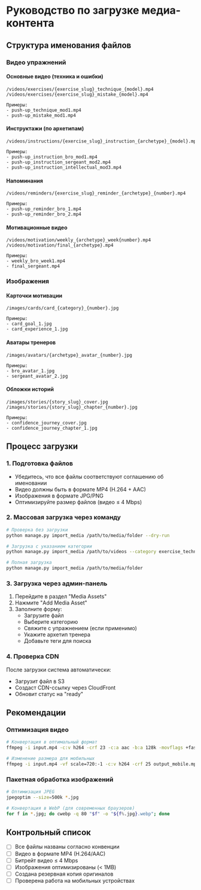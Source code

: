 # Руководство по загрузке медиа-контента

## Структура именования файлов

### Видео упражнений

#### Основные видео (техника и ошибки)
```
/videos/exercises/{exercise_slug}_technique_{model}.mp4
/videos/exercises/{exercise_slug}_mistake_{model}.mp4

Примеры:
- push-up_technique_mod1.mp4
- push-up_mistake_mod1.mp4
```

#### Инструктажи (по архетипам)
```
/videos/instructions/{exercise_slug}_instruction_{archetype}_{model}.mp4

Примеры:
- push-up_instruction_bro_mod1.mp4
- push-up_instruction_sergeant_mod2.mp4
- push-up_instruction_intellectual_mod3.mp4
```

#### Напоминания
```
/videos/reminders/{exercise_slug}_reminder_{archetype}_{number}.mp4

Примеры:
- push-up_reminder_bro_1.mp4
- push-up_reminder_bro_2.mp4
```

#### Мотивационные видео
```
/videos/motivation/weekly_{archetype}_week{number}.mp4
/videos/motivation/final_{archetype}.mp4

Примеры:
- weekly_bro_week1.mp4
- final_sergeant.mp4
```

### Изображения

#### Карточки мотивации
```
/images/cards/card_{category}_{number}.jpg

Примеры:
- card_goal_1.jpg
- card_experience_1.jpg
```

#### Аватары тренеров
```
/images/avatars/{archetype}_avatar_{number}.jpg

Примеры:
- bro_avatar_1.jpg
- sergeant_avatar_2.jpg
```

#### Обложки историй
```
/images/stories/{story_slug}_cover.jpg
/images/stories/{story_slug}_chapter_{number}.jpg

Примеры:
- confidence_journey_cover.jpg
- confidence_journey_chapter_1.jpg
```

## Процесс загрузки

### 1. Подготовка файлов
- Убедитесь, что все файлы соответствуют соглашению об именовании
- Видео должны быть в формате MP4 (H.264 + AAC)
- Изображения в формате JPG/PNG
- Оптимизируйте размер файлов (видео ≤ 4 Mbps)

### 2. Массовая загрузка через команду
```bash
# Проверка без загрузки
python manage.py import_media /path/to/media/folder --dry-run

# Загрузка с указанием категории
python manage.py import_media /path/to/videos --category exercise_technique

# Полная загрузка
python manage.py import_media /path/to/media/folder
```

### 3. Загрузка через админ-панель
1. Перейдите в раздел "Media Assets"
2. Нажмите "Add Media Asset"
3. Заполните форму:
   - Загрузите файл
   - Выберите категорию
   - Свяжите с упражнением (если применимо)
   - Укажите архетип тренера
   - Добавьте теги для поиска

### 4. Проверка CDN
После загрузки система автоматически:
- Загрузит файл в S3
- Создаст CDN-ссылку через CloudFront
- Обновит статус на "ready"

## Рекомендации

### Оптимизация видео
```bash
# Конвертация в оптимальный формат
ffmpeg -i input.mp4 -c:v h264 -crf 23 -c:a aac -b:a 128k -movflags +faststart output.mp4

# Изменение размера для мобильных
ffmpeg -i input.mp4 -vf scale=720:-1 -c:v h264 -crf 25 output_mobile.mp4
```

### Пакетная обработка изображений
```bash
# Оптимизация JPEG
jpegoptim --size=500k *.jpg

# Конвертация в WebP (для современных браузеров)
for f in *.jpg; do cwebp -q 80 "$f" -o "${f%.jpg}.webp"; done
```

## Контрольный список

- [ ] Все файлы названы согласно конвенции
- [ ] Видео в формате MP4 (H.264/AAC)
- [ ] Битрейт видео ≤ 4 Mbps
- [ ] Изображения оптимизированы (< 1MB)
- [ ] Создана резервная копия оригиналов
- [ ] Проверена работа на мобильных устройствах